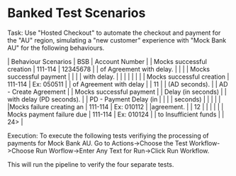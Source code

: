 # Banked Test Scenarios
Task: Use "Hosted Checkout" to automate the checkout and payment for the "AU" region, simulating a "new customer" experience with "Mock Bank AU" for the following behaviours.

| Behaviour Scenarios       | BSB     | Account Number          | 
| Mocks successful creation | 111-114 | 12345678                |
| of Agreement with delay.  |         |                         |
| Mocks successful payment  |         |                         |
| with delay.               |         |                         |
|                           |         |                         |
| Mocks successful creation | 111-114 | Ex: 050511              |
| of Agreement with delay   |         | <AD><PD>11              |
| (AD seconds).             |         | AD - Create Agreement   |
| Mocks successful payment  |         | Delay (in seconds)      |
|  with delay (PD seconds). |         | PD - Payment Delay (in  |
|                           |         | seconds)                |
|                           |         |                         |
|Mocks failure creating an  | 111-114 | Ex: 010112              |
|agreement.                 |         | <AD><PD>12              |
|                           |         |                         |
| Mocks payment failure due | 111-114 | Ex: 010124              |
| to Insufficient funds     |         | <AD><PD>24>             | 


Execution: 
To execute the following tests verifiying the processing of payments for Mock Bank AU. Go to Actions->Choose the Test Workflow->Choose Run Worflow->Enter Any Text for Run->Click Run Workflow. 

This will run the pipeline to verify the four separate tests. 
